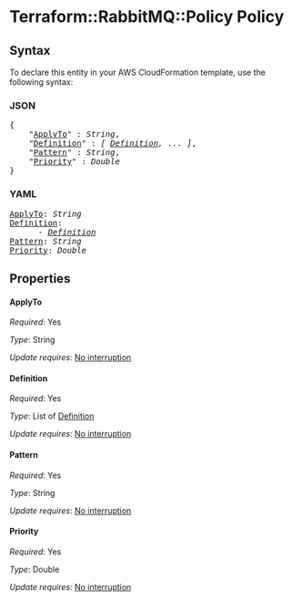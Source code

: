 # Terraform::RabbitMQ::Policy Policy

## Syntax

To declare this entity in your AWS CloudFormation template, use the following syntax:

### JSON

<pre>
{
    "<a href="#applyto" title="ApplyTo">ApplyTo</a>" : <i>String</i>,
    "<a href="#definition" title="Definition">Definition</a>" : <i>[ <a href="policy-definition.md">Definition</a>, ... ]</i>,
    "<a href="#pattern" title="Pattern">Pattern</a>" : <i>String</i>,
    "<a href="#priority" title="Priority">Priority</a>" : <i>Double</i>
}
</pre>

### YAML

<pre>
<a href="#applyto" title="ApplyTo">ApplyTo</a>: <i>String</i>
<a href="#definition" title="Definition">Definition</a>: <i>
      - <a href="policy-definition.md">Definition</a></i>
<a href="#pattern" title="Pattern">Pattern</a>: <i>String</i>
<a href="#priority" title="Priority">Priority</a>: <i>Double</i>
</pre>

## Properties

#### ApplyTo

_Required_: Yes

_Type_: String

_Update requires_: [No interruption](https://docs.aws.amazon.com/AWSCloudFormation/latest/UserGuide/using-cfn-updating-stacks-update-behaviors.html#update-no-interrupt)

#### Definition

_Required_: Yes

_Type_: List of <a href="policy-definition.md">Definition</a>

_Update requires_: [No interruption](https://docs.aws.amazon.com/AWSCloudFormation/latest/UserGuide/using-cfn-updating-stacks-update-behaviors.html#update-no-interrupt)

#### Pattern

_Required_: Yes

_Type_: String

_Update requires_: [No interruption](https://docs.aws.amazon.com/AWSCloudFormation/latest/UserGuide/using-cfn-updating-stacks-update-behaviors.html#update-no-interrupt)

#### Priority

_Required_: Yes

_Type_: Double

_Update requires_: [No interruption](https://docs.aws.amazon.com/AWSCloudFormation/latest/UserGuide/using-cfn-updating-stacks-update-behaviors.html#update-no-interrupt)

